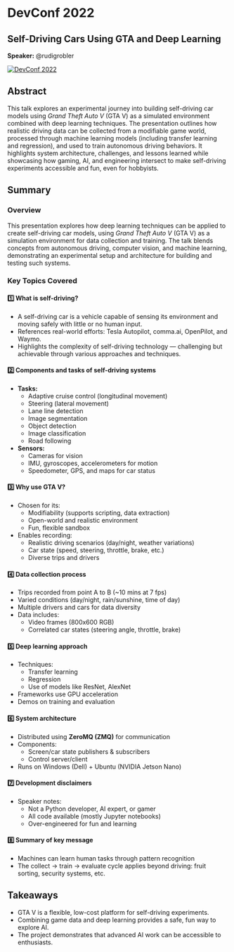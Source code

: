 # DevConf 2022
## Self-Driving Cars Using GTA and Deep Learning
**Speaker:** @rudigrobler  

[![DevConf 2022](https://img.youtube.com/vi/k3JBxWd3PPo/0.jpg)](https://www.youtube.com/watch?v=k3JBxWd3PPo)

## Abstract
This talk explores an experimental journey into building self-driving car models using *Grand Theft Auto V* (GTA V) as a simulated environment combined with deep learning techniques. The presentation outlines how realistic driving data can be collected from a modifiable game world, processed through machine learning models (including transfer learning and regression), and used to train autonomous driving behaviors. It highlights system architecture, challenges, and lessons learned while showcasing how gaming, AI, and engineering intersect to make self-driving experiments accessible and fun, even for hobbyists.

## Summary
### Overview
This presentation explores how deep learning techniques can be applied to create self-driving car models, using *Grand Theft Auto V* (GTA V) as a simulation environment for data collection and training. The talk blends concepts from autonomous driving, computer vision, and machine learning, demonstrating an experimental setup and architecture for building and testing such systems.

### Key Topics Covered

#### 1️⃣ What is self-driving?
- A self-driving car is a vehicle capable of sensing its environment and moving safely with little or no human input.
- References real-world efforts: Tesla Autopilot, comma.ai, OpenPilot, and Waymo.
- Highlights the complexity of self-driving technology — challenging but achievable through various approaches and techniques.

#### 2️⃣ Components and tasks of self-driving systems
- **Tasks:** 
  - Adaptive cruise control (longitudinal movement)
  - Steering (lateral movement)
  - Lane line detection
  - Image segmentation
  - Object detection
  - Image classification
  - Road following
- **Sensors:** 
  - Cameras for vision
  - IMU, gyroscopes, accelerometers for motion
  - Speedometer, GPS, and maps for car status

#### 3️⃣ Why use GTA V?
- Chosen for its:
  - Modifiability (supports scripting, data extraction)
  - Open-world and realistic environment
  - Fun, flexible sandbox
- Enables recording:
  - Realistic driving scenarios (day/night, weather variations)
  - Car state (speed, steering, throttle, brake, etc.)
  - Diverse trips and drivers

#### 4️⃣ Data collection process
- Trips recorded from point A to B (~10 mins at 7 fps)
- Varied conditions (day/night, rain/sunshine, time of day)
- Multiple drivers and cars for data diversity
- Data includes:
  - Video frames (800x600 RGB)
  - Correlated car states (steering angle, throttle, brake)

#### 5️⃣ Deep learning approach
- Techniques:
  - Transfer learning
  - Regression
  - Use of models like ResNet, AlexNet
- Frameworks use GPU acceleration
- Demos on training and evaluation

#### 6️⃣ System architecture
- Distributed using **ZeroMQ (ZMQ)** for communication
- Components:
  - Screen/car state publishers & subscribers
  - Control server/client
- Runs on Windows (Dell) + Ubuntu (NVIDIA Jetson Nano)

#### 7️⃣ Development disclaimers
- Speaker notes:
  - Not a Python developer, AI expert, or gamer
  - All code available (mostly Jupyter notebooks)
  - Over-engineered for fun and learning

#### 8️⃣ Summary of key message
- Machines can learn human tasks through pattern recognition
- The collect → train → evaluate cycle applies beyond driving: fruit sorting, security systems, etc.

## Takeaways
- GTA V is a flexible, low-cost platform for self-driving experiments.
- Combining game data and deep learning provides a safe, fun way to explore AI.
- The project demonstrates that advanced AI work can be accessible to enthusiasts.
